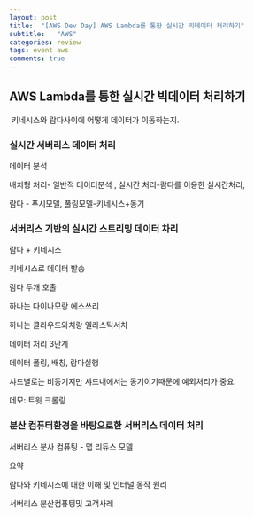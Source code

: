 ```yaml
---
layout: post
title:  "[AWS Dev Day] AWS Lambda를 통한 실시간 빅데이터 처리하기"
subtitle:   "AWS"
categories: review
tags: event aws
comments: true
---
```


## AWS Lambda를 통한 실시간 빅데이터 처리하기
 키네시스와 람다사이에 어떻게 데이터가 이동하는지.


### 실시간 서버리스 데이터 처리

데이터 분석

배치형 처리- 일반적 데이터분석 , 실시간 처리-람다를 이용한 실시간처리, 

람다 - 푸시모델, 풀링모델-키네시스+동기


### 서버리스 기반의 실시간 스트리밍 데이터 차리

람다 + 키네시스

키네시스로 데이터 발송 

람다 두개 호출 

하나는 다이나모랑 에스쓰리

하나는 클라우드와치랑 엘라스틱서치

데이터 처리 3단계

데이터 폴링, 배칭, 람다실행

샤드별로는 비동기지만 샤드내에서는 동기이기때문에 예외처리가 중요.


데모: 트윗 크롤링


### 분산 컴퓨터환경을 바탕으로한 서버리스 데이터 처리

서버리스 분사 컴퓨팅 - 맵 리듀스 모델

요약

람다와 키네시스에 대한 이해 및 인터널 동작 원리

서버리스 분산컴퓨팅및 고객사레